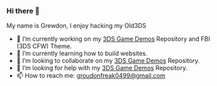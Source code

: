 ### Hi there 👋
My name is Grewdon, I enjoy hacking my Old3DS

- 🔭 I’m currently working on my [3DS Game Demos](https://github.com/GrewdonGaming21/3DS-Game-Demos) Repository and FBI (3DS CFW) Theme.
- 🌱 I’m currently learning how to build websites.
- 👯 I’m looking to collaborate on my [3DS Game Demos](https://github.com/GrewdonGaming21/3DS-Game-Demos) Repository.
- 🤔 I’m looking for help with my [3DS Game Demos](https://github.com/GrewdonGaming21/3DS-Game-Demos) Repository.
- 📫 How to reach me: groudonfreak0499@gmail.com

<!--
**GrewdonGaming21/GrewdonGaming21** is a ✨ _special_ ✨ repository because its `README.md` (this file) appears on your GitHub profile.

